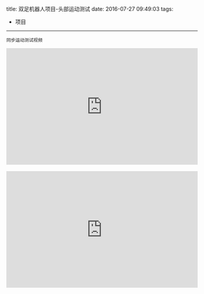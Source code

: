 title: 双足机器人项目-头部运动测试
date: 2016-07-27 09:49:03
tags:
- 项目
---

    同步运动测试视频
<div style="height: 0;padding-bottom: 61%;position: relative;">
<iframe width="560" height="315" src="http://player.youku.com/embed/XMTY1ODc4MzY0NA" frameborder="0" allowfullscreen="" style="position: absolute;height: 100%;width: 100%;"></iframe>
</div>

<br />  
<div style="height: 0;padding-bottom: 61%;position: relative;">
<iframe width="560" height="315" src="http://player.youku.com/embed/XMTc0NTY0NTA5Ng" frameborder="0" allowfullscreen="" style="position: absolute;height: 100%;width: 100%;"></iframe>
</div>  

<br /> 



